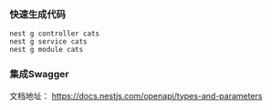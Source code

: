 ### 快速生成代码
```shell
nest g controller cats
nest g service cats
nest g module cats
```

### 集成Swagger
文档地址： https://docs.nestjs.com/openapi/types-and-parameters
